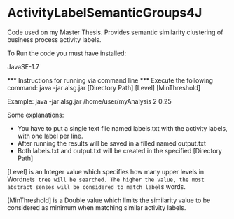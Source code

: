 # ActivityLabelSemanticGroups4J

Code used on my Master Thesis. Provides semantic similarity clustering of business process activity labels.

To Run the code you must have installed:

JavaSE-1.7

*** Instructions for running via command line ***
Execute the following command:
java -jar alsg.jar [Directory Path] [Level] [MinThreshold]

Example: java -jar alsg.jar /home/user/myAnalysis 2 0.25

Some explanations:

- You have to put a single text file named labels.txt with the activity labels, with one label per line.
- After running the results will be saved in a filled named output.txt
- Both labels.txt and output.txt will be created in the specified [Directory Path]

[Level] is an Integer value which specifies how many upper levels in Wordnet`s tree will be searched. The higher the value, the most abstract senses will be considered to match label`s words.

[MinThreshold] is a Double value which limits the similarity value to be considered as minimum when matching similar activity labels.

